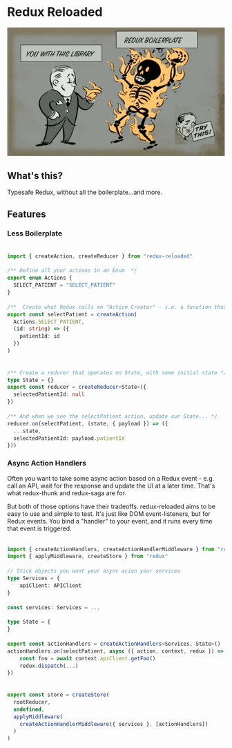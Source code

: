# Redux Reloaded

![advertisement](https://raw.githubusercontent.com/HeadspaceMeditation/redux-reloaded/master/advertisement.jpg)

## What's this?

Typesafe Redux, without all the boilerplate...and more.

## Features

### Less Boilerplate

```TypeScript

import { createAction, createReducer } from "redux-reloaded"

/** Define all your actions in an Enum  */
export enum Actions {
  SELECT_PATIENT = "SELECT_PATIENT"
}

/**  Create what Redux calls an "Action Creator" - i.e. a function that returns an action  */
export const selectPatient = createAction(
  Actions.SELECT_PATIENT,
  (id: string) => ({
    patientId: id
  })
)


/** Create a reducer that operates on State, with some initial state */
type State = {}
export const reducer = createReducer<State>({
  selectedPatientId: null
})

/** And when we see the selectPatient action, update our State... */
reducer.on(selectPatient, (state, { payload }) => ({
  ...state,
  selectedPatientId: payload.patientId
}))
```

### Async Action Handlers

Often you want to take some async action based on a Redux event - e.g. call an API, wait for the response
and update the UI at a later time. That's what redux-thunk and redux-saga are for.

But both of those options have their tradeoffs. redux-reloaded aims to be easy to use and simple to test. It's just like DOM event-listeners, but for Redux events. You bind a "handler" to your event, and it runs every time that event is triggered.


```TypeScript

import { createActionHandlers, createActionHandlerMiddleware } from "redux-reloaded"
import { applyMiddleware, createStore } from "redux"

// Stick objects you want your async acion your services
type Services = {
    apiClient: APIClient
}

const services: Services = ...

type State = {
}

export const actionHandlers = createActionHandlers<Services, State>()
actionHandlers.on(selectPatient, async ({ action, context, redux }) => {
    const foo = await context.apiClient.getFoo()
    redux.dispatch(...)
})


export const store = createStore(
  rootReducer,
  undefined,
  applyMiddleware(
    createActionHandlerMiddleware({ services }, [actionHandlers])
  )
)
```